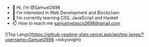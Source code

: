 - 👋 Hi, I’m @Samuel2698
- 👀 I’m interested in Web Development and Blockchain
- 🌱 I’m currently learning CSS, JavaScript and Haskell
- 📫 How to reach me samuelvelasco2698@gmail.com 

![Top Langs](https://github-readme-stats.vercel.app/api/top-langs/?username=Samuel2698
=tokyonight)
